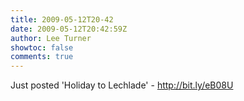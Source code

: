 ```yaml
---
title: 2009-05-12T20-42
date: 2009-05-12T20:42:59Z
author: Lee Turner
showtoc: false
comments: true
---
```


Just posted 'Holiday to Lechlade' - http://bit.ly/eB08U

